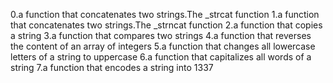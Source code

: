 0.a function that concatenates two strings.The _strcat function
1.a function that concatenates two strings.The _strncat function
2.a function that copies a string
3.a function that compares two strings
4.a function that reverses the content of an array of integers
5.a function that changes all lowercase letters of a string to uppercase
6.a function that capitalizes all words of a string
7.a function that encodes a string into 1337
